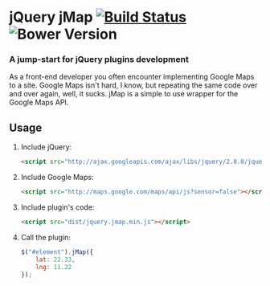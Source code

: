 # jQuery jMap [![Build Status](https://secure.travis-ci.org/tormjens/jmap.svg?branch=master)](https://travis-ci.org/tormjens/jmap) ![Bower Version](https://badge.fury.io/bo/jmap.svg)

### A jump-start for jQuery plugins development

As a front-end developer you often encounter implementing Google Maps to a site. Google Maps isn't hard, I know, but repeating the same code over and over again, well, it sucks. jMap is a simple to use wrapper for the Google Maps API. 

## Usage

1. Include jQuery:

	```html
	<script src="http://ajax.googleapis.com/ajax/libs/jquery/2.0.0/jquery.min.js"></script>
	```

2. Include Google Maps:

	```html
	<script src="http://maps.google.com/maps/api/js?sensor=false"></script>
	```

3. Include plugin's code:

	```html
	<script src="dist/jquery.jmap.min.js"></script>
	```

3. Call the plugin:

	```javascript
	$("#element").jMap({
		lat: 22.33,
		lng: 11.22
	});
	```

